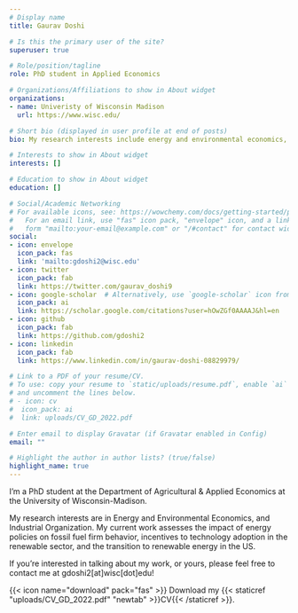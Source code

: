 ```yaml
---
# Display name
title: Gaurav Doshi

# Is this the primary user of the site?
superuser: true

# Role/position/tagline
role: PhD student in Applied Economics

# Organizations/Affiliations to show in About widget
organizations:
- name: Univeristy of Wisconsin Madison
  url: https://www.wisc.edu/

# Short bio (displayed in user profile at end of posts)
bio: My research interests include energy and environmental economics, and industrial organization.

# Interests to show in About widget
interests: []

# Education to show in About widget
education: []

# Social/Academic Networking
# For available icons, see: https://wowchemy.com/docs/getting-started/page-builder/#icons
#   For an email link, use "fas" icon pack, "envelope" icon, and a link in the
#   form "mailto:your-email@example.com" or "/#contact" for contact widget.
social:
- icon: envelope
  icon_pack: fas
  link: 'mailto:gdoshi2@wisc.edu'
- icon: twitter
  icon_pack: fab
  link: https://twitter.com/gaurav_doshi9
- icon: google-scholar  # Alternatively, use `google-scholar` icon from `ai` icon pack
  icon_pack: ai
  link: https://scholar.google.com/citations?user=hOwZGf0AAAAJ&hl=en
- icon: github
  icon_pack: fab
  link: https://github.com/gdoshi2
- icon: linkedin
  icon_pack: fab
  link: https://www.linkedin.com/in/gaurav-doshi-08829979/

# Link to a PDF of your resume/CV.
# To use: copy your resume to `static/uploads/resume.pdf`, enable `ai` icons in `params.toml`, 
# and uncomment the lines below.
# - icon: cv
#  icon_pack: ai
#  link: uploads/CV_GD_2022.pdf

# Enter email to display Gravatar (if Gravatar enabled in Config)
email: ""

# Highlight the author in author lists? (true/false)
highlight_name: true
---
```


I’m a PhD student at the Department of Agricultural & Applied Economics at the University of Wisconsin-Madison.

My research interests are in Energy and Environmental Economics, and Industrial Organization. My current work assesses the impact of energy policies on fossil fuel firm behavior, incentives to technology adoption in the renewable sector, and the transition to renewable energy in the US.

If you’re interested in talking about my work, or yours, please feel free to contact me at gdoshi2[at]wisc[dot]edu!

{{< icon name="download" pack="fas" >}} Download my {{< staticref "uploads/CV_GD_2022.pdf" "newtab" >}}CV{{< /staticref >}}.
